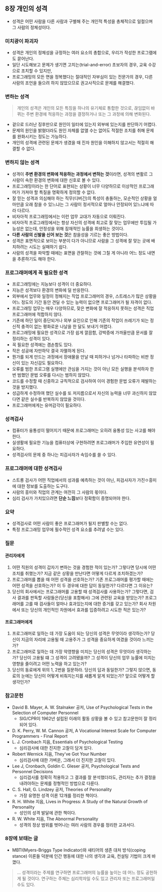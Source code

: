## 8장 개인의 성격

- 성격은 어떤 사람을 다른 사람과 구별해 주는 개인적 특성을 총체적으로 일컬으며 그 사람의 정체성이다.

### 미치광이 파괴자

- 성격은 개인의 정체성을 규정하는 여러 요소의 총합으로, 우리가 작성한 프로그램에도 묻어난다.
- 일단 시도해보고 문제가 생기면 고치는(trial-and-error) 초보자의 경우, 교육 수강으로 조치할 수 있지만,
- 프로그래밍의 모든 면을 정복했다는 절대적인 자부심이 있는 전문가의 경우, 다른 사람의 조언을 들으려 하지 않았으므로 권고사직으로 문제를 해결했다.

### 변하는 성격

> 개인의 성격은 개인의 모든 특징을 하나의 유기체로 통합한 것으로, 끊임없이 바뀌는 주변 환경에 적응하는 과정을 결정하거나 또는 그 과정에 의해 변화된다.

- 겉으로 드러난 징후만으로 원인이 일터에 있는지 외부에 있는지를 판단하기 어렵다.
- 문제의 원인을 밝혔더라도 원인 자체를 없앨 수는 없어도 적절한 조치를 취해 문제를 완화시키는 정도는 가능하다.
- 개인의 성격에 관련된 문제가 생겼을 때 진자 원인을 이해하지 않고서는 적절히 해결할 수 없다.

### 변하지 않는 성격

- 성격이 **주변 환경의 변화에 적응하는 과정에서 변하는 것**이라면, 성격의 변활르 그 사람이 속한 환경의 변화에 대한 신호로 볼 수 있다.
- 프로그래밍이라는 한 단어로 표현되는 상황이 너무 다양하므로 이상적인 프로그래머가 가져야 할 특질을 명확하게 정의할 수 없다.
- 잘 믿는 성격과 의심해야 하는 직무(디버긴)의 특성이 충돌하는, 모순적인 상황을 얼마만큼 오래 참을 수 있느냐는 그 사람이 정서적으로 얼마나 안정되어 있느냐에 따라 다르다.
- 비자아적 프로그래밍에서는 이런 업무 교대가 자동으로 이뤄진다.
- 비자아적 프로그래밍에서는 항상 자신의 성격에 최고로 잘 맞는 업무에만 투입될 가능성은 없는데, 안정성을 위해 잠재적인 능률을 희생하는 것이다.
- **다른 사람의 신발을 신어 보는 것**은 참을성을 기르는 좋은 방법이다.
- 성격은 표면적으로 보이는 부분이 다가 아니므로 사람을 그 성격에 잘 맞는 곳에 배치하려는 시도는 실패하기 쉽다.
- 사람의 성격을 파악할 때에는 표면을 관찰하는 것에 그칠 게 아니라 어느 정도 내면을 추론하기도 해야 한다.

### 프로그래머에게 꼭 필요한 성격

- 프로그래밍에는 지능보다 성격이 더 중요하다.
- 지능은 성격보다 환경의 변화에 덜 반응한다.
- 외부에서 업무와 일정이 정해지는 직업 프로그래머의 경우, 스트레스가 많은 상황을 어느 정도의 기간 동안 견딜 수 있는 능력이 없으면 프로그래머가 될 자격이 없다.
- 프로그래밍 업무는 매우 다양하므로, 잦은 변화에 잘 적응하지 못하는 성격은 직업 프로그래머에 적합하지 않다.
- 기존에 하던 일이 중단되거나 외부 요인으로 인해 기존의 작업이 쓰레기가 되는 정신적 충격이 없는 평화로운 나날을 한 달도 보내기 어렵다.
- 프로그래밍에 필요한 성격으로 가장 쉽게 깔끔함, 강박증에 가까울만큼 문서를 잘 정리하는 성격이 있다.
- 꼭 필요한 성격에는 겸손함도 있다.
- 작은 성공에 자만하닥 결국 자멸하게 된다.
- 뭔가를 되게 만드는 과정에서 장애물을 만날 때 피하거나 넘거나 타파하는 비판 정신이 있는 자신감도 필요하다.
- 오류를 범한 프로그램 실행에만 관심을 가지는 것이 아닌 모든 실행을 분석하자 한 번 범했던 문법 오류를 다시는 범하지 않았다.
- 코드를 수정할 때 신중하고 규칙적으로 검사하여 이미 경험한 문법 오류가 재발하는 것을 방지했다.
- 성급하게 수정하여 했던 실수를 또 저지름으로서 자신의 능력을 너무 과신하지 않았다면 같은 실수를 반복하지 않았을 것이다.
- 프로그래머에게는 유머감각이 필요하다.

### 성격검사

- 컴퓨터가 융통성이 떨어지기 때문에 프로그래머는 오히려 융통성 있는 사고를 해야 한다.
- 실생활에 필요한 기능을 컴퓨터상에 구현하려면 프로그래머가 주입한 유연성이 필요하다.
- 성격검사의 문제 중 하나는 피검사자가 속임수를 쓸 수 있다.

### 프로그래머에 대한 성격검사

- 스트롱 검사가 어떤 직업에서의 성과를 예측하는 것이 아닌, 피검사자가 가진ㅇ흥미에 대한 정보를 도출하는 도구다.
- 사람의 흥미와 직업의 관계는 여전히 그 사람의 몫이다.
- 심리 검사가 가치있으려면 **단순 느낌**보다 정확함이 증명되어야 한다.

### 요약

- 성격검사로 어떤 사람이 좋은 프로그래머가 될지 판별할 수는 없다.
- 특정 프로그래밍 업무에 필수적인 성격 요소를 추려낼 수는 있다.

### 질문

#### 관리자에게

1. 어떤 직원의 성격이 갑자기 변하는 것을 경험한 적이 있는가? 그렇다면 당시에 어떤 조치를 취했는가? 지금 같은 상황을 만난다면 어떻게 다르게 조치하겠는가?
2. 프로그래머를 뽑을 때 어떤 성격을 선호하는가? 기존 프로그래머를 평가할 때에는 어떤 성격을 선호하는가? 이 두 경우에 대한 답이 동일한가? 다르다면 그 이유는?
3. 당신의 회사에서는 프로그래머를 고용할 때 성격검사를 사용하는가? 그렇다면, 검사 결과를 판독할 사람들은(당신을 포함해서) 그에 관련된 교육을 받았는가? 프로그래머를 고를 때 검사들이 얼마나 효과있는지에 대한 증거를 갖고 있는가? 회사 차원에서 또는 당신의 개인적인 차원에서 효과를 입증하려고 시도한 적은 있는가?

#### 프로그래머에게

1. 프로그래머로 일하는 데 가장 도움이 되는 당신의 성격은 무엇이라 생각하는가? 당신이 지금의 자리에 고용될 때 고용주가 그 성격을 중요하게 여겼을 것이라 느끼는가?
2. 프로그래머로 일하는 데 가장 악영향을 미치는 당신의 성격은 무엇이라 생각하는가? 당신이 고용될 떄 그 성격이 고려됐을까? 그 성격이 당신의 업무 능률에 미치는 영향을 줄이려고 어떤 노력을 하고 있는가?
3. 당신의 동료에게 위의 1, 2번을 질문하라. 당신의 답과 동일한가? 그렇지 않으면, 동료의 눈에는 당신이 어떻게 비춰지는지를 새롭게 알게 되었는가? 앞으로 어떻게 할 생각인가?

### 참고문헌

- David B. Mayer, A. W. Stalnaker 공저, Use of Psychological Tests in the Selection of Computer Personnel
  - SIG/CPR이 1962년 설립된 이래의 활동 상황을 볼 수 있고 참고문헌이 잘 정리되어 있다.
- D. K. Perry, W. M. Cannon 공저, A Vocational Interest Scale for Computer Programmers - Final Report
- L. J. Cronbach 지음, Essentials of Psychological Testing
  - 심리검사에 대한 진지한 고찰이 담겨 있다.
- Robert Wernick 지음, They've Got Your Number
  - 심리검사에 대한 가벼운, 그래서 더 진지한 고찰이 있다.
- Lee J, Cronbach, Goldin C. Gleser 공저, Psychological Tests and Personnel Decisions
  - 심리검사를 정확히 적용하고 그 결과를 잘 분석했더라도, 관리자는 추가 결정을 내려야하는 문제를 정형적인 방법으로 다룬다.
- C. S. Hall, G. Lindzey 공저, Theories of Personality
  - 가장 유명한 성격 이론 12개를 정리한 책이다.
- R. H. White 지음, Lives in Progress: A Study of the Natural Growth of Personality
  - 성인의 성격 발달에 관한 책이다.
- R. W. White 지음, The Abnormal Personality
  - 성격의 정상 범위를 벗어나는 여러 사람의 경우를 정리한 교과서다.

### 8장에 보태는 글

- MBTI(Myers-Briggs Type Indicator)와 새티어의 생존 대처 방식(coping stance) 이론들 덕분에 인간 행동에 대한 나의 생각과 교육, 컨설팅 기법이 크게 바꼈다.

> ... 성격이라는 주제를 연구하면 프로그래머의 능률을 높이는 데 어느 정도 공헌하게 될 것이다. 연구하는 주체는 심리학자일 수도 있고 관리자 또는 프로그래머일 수도 있다.